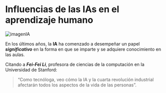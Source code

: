 # Influencias de las IAs en el aprendizaje humano

![imagenIA](https://espacio.fundaciontelefonica.com/wp-content/uploads/2021/08/ia-color-1100x550-1100x550.jpg)

En los últimos años, la **IA** ha comenzado a desempeñar un 
papel **_significativo_** en la forma en que se imparte 
y se adquiere conocimiento en las aulas. 

Citando a **_Fei-Fei Li_**, profesora de ciencias de la 
computación en la Universidad de Stanford:

> “Como tecnóloga, veo cómo la IA y la cuarta revolución industrial 
> afectarán todos los aspectos de la vida de las personas”.

